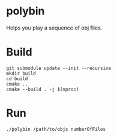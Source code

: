 # polybin
Helps you play a sequence of obj files.
# Build
```
git submodule update --init --recursive
mkdir build
cd build
cmake ..
cmake --build . -j $(nproc)
```

# Run
`./polybin /path/to/objs numberOfFiles`
